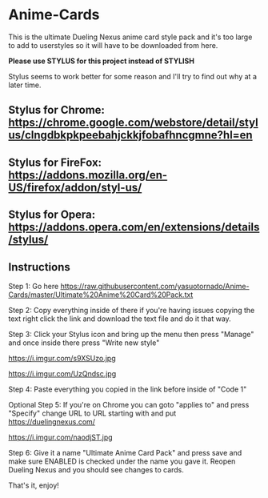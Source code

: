 # Anime-Cards
This is the ultimate Dueling Nexus anime card style pack and it's too large to add to userstyles so it will have to be downloaded from here.

**Please use STYLUS for this project instead of STYLISH**

Stylus seems to work better for some reason and I'll try to find out why at a later time.

Stylus for Chrome: https://chrome.google.com/webstore/detail/stylus/clngdbkpkpeebahjckkjfobafhncgmne?hl=en
--
Stylus for FireFox: https://addons.mozilla.org/en-US/firefox/addon/styl-us/
--
Stylus for Opera: https://addons.opera.com/en/extensions/details/stylus/
--
Instructions
--
Step 1: Go here https://raw.githubusercontent.com/yasuotornado/Anime-Cards/master/Ultimate%20Anime%20Card%20Pack.txt

Step 2: Copy everything inside of there if you're having issues copying the text right click the link and download the text file and do it that way.

Step 3: Click your Stylus icon and bring up the menu then press "Manage" and once inside there press "Write new style"

https://i.imgur.com/s9XSUzo.jpg

https://i.imgur.com/UzQndsc.jpg

Step 4: Paste everything you copied in the link before inside of "Code 1"

Optional
Step 5: If you're on Chrome you can goto "applies to" and press "Specify" change URL to URL starting with and put https://duelingnexus.com/

https://i.imgur.com/naodjST.jpg

Step 6: Give it a name "Ultimate Anime Card Pack" and press save and make sure ENABLED is checked under the name you gave it. Reopen Dueling Nexus and you should see changes to cards.

That's it, enjoy!
